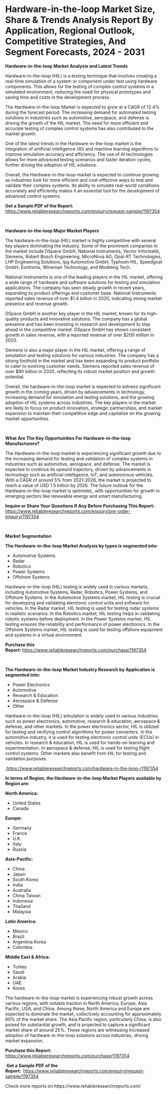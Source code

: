 <p><h1>Hardware-in-the-loop Market Size, Share & Trends Analysis Report By Application, Regional Outlook, Competitive Strategies, And Segment Forecasts, 2024 - 2031</h1></p><p><strong>Hardware-in-the-loop Market Analysis and Latest Trends</strong></p>
<p><p>Hardware-in-the-loop (HIL) is a testing technique that involves creating a real-time simulation of a system or component under test using hardware components. This allows for the testing of complex control systems in a simulated environment, reducing the need for physical prototypes and saving time and costs in the development process.</p><p>The Hardware-in-the-loop Market is expected to grow at a CAGR of 12.4% during the forecast period. The increasing demand for automated testing solutions in industries such as automotive, aerospace, and defense is driving the growth of the HIL market. The need for more efficient and accurate testing of complex control systems has also contributed to the market growth.</p><p>One of the latest trends in the Hardware-in-the-loop market is the integration of artificial intelligence (AI) and machine learning algorithms to improve simulation accuracy and efficiency. The use of AI technologies allows for more advanced testing scenarios and faster iteration cycles, further driving the adoption of HIL solutions.</p><p>Overall, the Hardware-in-the-loop market is expected to continue growing as industries look for more efficient and cost-effective ways to test and validate their complex systems. Its ability to simulate real-world conditions accurately and efficiently makes it an essential tool for the development of advanced control systems.</p></p>
<p><strong>Get a Sample PDF of the Report:&nbsp;</strong> <a href="https://www.reliableresearchreports.com/enquiry/request-sample/1197354">https://www.reliableresearchreports.com/enquiry/request-sample/1197354</a></p>
<p>&nbsp;</p>
<p><strong>Hardware-in-the-loop Major Market Players</strong></p>
<p><p>The hardware-in-the-loop (HIL) market is highly competitive with several key players dominating the industry. Some of the prominent companies in the market include DSpace GmbH, National Instruments, Vector Informatik, Siemens, Robert Bosch Engineering, MicroNova AG, Opal-RT Technologies, LHP Engineering Solutions, Ipg Automotive GmbH, Typhoon HIL, Speedgoat GmbH, Eontronix, Wineman Technology, and Modeling Tech. </p><p>National Instruments is one of the leading players in the HIL market, offering a wide range of hardware and software solutions for testing and simulation applications. The company has seen steady growth in recent years, expanding its product offerings and customer base. National Instruments reported sales revenue of over $1.4 billion in 2020, indicating strong market presence and revenue growth.</p><p>DSpace GmbH is another key player in the HIL market, known for its high-quality products and innovative solutions. The company has a global presence and has been investing in research and development to stay ahead in the competitive market. DSpace GmbH has shown consistent growth in sales revenue, with a reported revenue of over $200 million in 2020.</p><p>Siemens is also a major player in the HIL market, offering a range of simulation and testing solutions for various industries. The company has a strong foothold in the market and has been expanding its product portfolio to cater to evolving customer needs. Siemens reported sales revenue of over $90 billion in 2020, reflecting its robust market position and growth potential.</p><p>Overall, the hardware-in-the-loop market is expected to witness significant growth in the coming years, driven by advancements in technology, increasing demand for simulation and testing solutions, and the growing adoption of HIL systems across industries. The key players in the market are likely to focus on product innovation, strategic partnerships, and market expansion to maintain their competitive edge and capitalize on the growing market opportunities.</p></p>
<p>&nbsp;</p>
<p><strong>What Are The Key Opportunities For Hardware-in-the-loop Manufacturers?</strong></p>
<p><p>The Hardware-in-the-loop market is experiencing significant growth due to the increasing demand for testing and validation of complex systems in industries such as automotive, aerospace, and defense. The market is expected to continue its upward trajectory, driven by advancements in technology such as artificial intelligence, IoT, and autonomous vehicles. With a CAGR of around 5% from 2021-2026, the market is projected to reach a value of USD 1.5 billion by 2026. The future outlook for the Hardware-in-the-loop market is optimistic, with opportunities for growth in emerging sectors like renewable energy and smart manufacturing.</p></p>
<p><strong>Inquire or Share Your Questions If Any Before Purchasing This Report:</strong> <a href="https://www.reliableresearchreports.com/enquiry/pre-order-enquiry/1197354">https://www.reliableresearchreports.com/enquiry/pre-order-enquiry/1197354</a></p>
<p>&nbsp;</p>
<p><strong>Market Segmentation</strong></p>
<p><strong>The Hardware-in-the-loop Market Analysis by types is segmented into:</strong></p>
<p><ul><li>Automotive Systems</li><li>Radar</li><li>Robotics</li><li>Power Systems</li><li>Offshore Systems</li></ul></p>
<p><p>Hardware-in-the-loop (HIL) testing is widely used in various markets, including Automotive Systems, Radar, Robotics, Power Systems, and Offshore Systems. In the Automotive Systems market, HIL testing is crucial for developing and validating electronic control units and software for vehicles. In the Radar market, HIL testing is used for testing radar systems in realistic scenarios. In the Robotics market, HIL testing helps in validating robotic systems before deployment. In the Power Systems market, HIL testing ensures the reliability and performance of power electronics. In the Offshore Systems market, HIL testing is used for testing offshore equipment and systems in a virtual environment.</p></p>
<p><strong>Purchase this Report:&nbsp;</strong><a href="https://www.reliableresearchreports.com/purchase/1197354">https://www.reliableresearchreports.com/purchase/1197354</a></p>
<p>&nbsp;</p>
<p><strong>The Hardware-in-the-loop Market Industry Research by Application is segmented into:</strong></p>
<p><ul><li>Power Electronics</li><li>Automotive</li><li>Research & Education</li><li>Aerospace & Defense</li><li>Other</li></ul></p>
<p><p>Hardware-in-the-loop (HIL) simulation is widely used in various industries such as power electronics, automotive, research & education, aerospace & defense, and other markets. In the power electronics sector, HIL is utilized for testing and verifying control algorithms for power converters. In the automotive industry, it is used for testing electronic control units (ECUs) in vehicles. In research & education, HIL is used for hands-on learning and experimentation. In aerospace & defense, HIL is used for testing flight control systems. Other markets also benefit from HIL for testing and validation purposes.</p></p>
<p><a href="https://www.reliableresearchreports.com/hardware-in-the-loop-r1197354">&nbsp;https://www.reliableresearchreports.com/hardware-in-the-loop-r1197354</a></p>
<p><strong>In terms of Region, the Hardware-in-the-loop Market Players available by Region are:</strong></p>
<p>
    <p> <strong> North America: </strong>
        <ul>
            <li>United States</li>
            <li>Canada</li>
        </ul>
        </p> 
    <p> <strong> Europe: </strong>
        <ul>
            <li>Germany</li>
            <li>France</li>
            <li>U.K.</li>
            <li>Italy</li>
            <li>Russia</li>
        </ul>
        </p> 
    <p> <strong> Asia-Pacific: </strong>
        <ul>
            <li>China</li>
            <li>Japan</li>
            <li>South Korea</li>
            <li>India</li>
            <li>Australia</li>
            <li>China Taiwan</li>
            <li>Indonesia</li>
            <li>Thailand</li>
            <li>Malaysia</li>
        </ul>
        </p> 
    <p> <strong> Latin America: </strong>
        <ul>
            <li>Mexico</li>
            <li>Brazil</li>
            <li>Argentina Korea</li>
            <li>Colombia</li>
        </ul>
        </p> 
    <p> <strong> Middle East & Africa: </strong>
        <ul>
            <li>Turkey</li>
            <li>Saudi</li>
            <li>Arabia</li>
            <li>UAE</li>
            <li>Korea</li>
        </ul>
    </p>
    </p>
<p><p>The hardware-in-the-loop market is experiencing robust growth across various regions, with notable traction in North America, Europe, Asia Pacific, USA, and China. Among these, North America and Europe are expected to dominate the market, collectively accounting for approximately 60% of the market share. The Asia Pacific region, particularly China, is also poised for substantial growth, and is projected to capture a significant market share of around 25%. These regions are witnessing increased adoption of hardware-in-the-loop solutions across industries, driving market expansion.</p></p>
<p><strong>Purchase this Report: </strong><a href="https://www.reliableresearchreports.com/purchase/1197354">https://www.reliableresearchreports.com/purchase/1197354</a></p>
<p>&nbsp;<strong>Get a Sample PDF of the Report:&nbsp;&nbsp;</strong><a href="https://www.reliableresearchreports.com/enquiry/request-sample/1197354">https://www.reliableresearchreports.com/enquiry/request-sample/1197354</a></p>
<p><strong></strong></p>
<p>Check more reports on https://www.reliableresearchreports.com/</p>